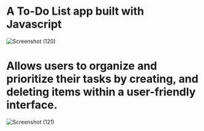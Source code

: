 # A To-Do List app built with Javascript
![Screenshot (120)](https://user-images.githubusercontent.com/89584431/214885372-b9c16d33-98b8-4fd9-a6a8-3e6cd564a418.png)

# Allows users to organize and prioritize their tasks by creating, and deleting items within a user-friendly interface.
![Screenshot (121)](https://user-images.githubusercontent.com/89584431/214885925-488976f8-b9c4-4ac2-8589-12d3aaac1a80.png)
